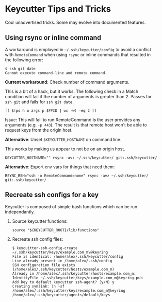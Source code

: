 # Keycutter Tips and Tricks

Cool unadvertised tricks. Some may evolve into documented features.

## Using rsync or inline command

A workaround is employed in `~/.ssh/keycutter/config` to avoid a conflict with `RemoteCommand` when using `rsync` or inline commands that resulted in the following error:

```shell
$ ssh git date
Cannot execute command-line and remote command.
```

**Current workaround:** Check number of command arguments.

This is a bit of a hack, but it works. The following check in a Match condition will fail if the number of arguments is greater than 2. Passes for `ssh git` and fails for `ssh git date`.

```shell
[[ $(ps h o args p $PPID | wc -w) -eq 2 ]]
```

Issue: This will fail to run RemoteCommand is the user provides any arguments (e.g. `-p 443`).
The result is that remote host won't be able to request keys from the origin host.

**Alternative**: Unset `$KEYCUTTER_HOSTNAME` on command line.

This works by making us appear to not be on an origin host.

```shell
KEYCUTTER_HOSTNAME="" rsync -avz ~/.ssh/keycutter/ git:.ssh/keycutter/
```

**Alternative**: Export env vars for things that need them:

```
RSYNC_RSH="ssh -o RemoteCommand=none" rsync -avz ~/.ssh/keycutter/ git:.ssh/keycutter/
```

## Recreate ssh configs for a key

Keycutter is composed of simple bash functions which can be run independantly.

1. Source keycutter functions:

    ```shell
    source "${KEYCUTTER_ROOT}/lib/functions"
    ```

2. Recreate ssh config files:

    ```shell
    $ keycuitter-ssh-config-create ~/.ssh/keycutter/keys/example.com_m\@keyring
    File is identical: /home/alex/.ssh/keycutter/config
    Line already present in /home/alex/.ssh/config
    SSH configuration file exists (/home/alex/.ssh/keycutter/hosts/example.com_m)
    Already in /home/alex/.ssh/keycutter/hosts/example.com_m:   IdentityFile ~/.ssh/keycutter/keys/example.com_m@keyring.pub
    Add key to default keycutter ssh-agent? [y/N] y
    Creating symlink: ln -sf /home/alex/.ssh/keycutter/keys/example.com_m@keyring /home/alex/.ssh/keycutter/agents/default/keys
    ```
